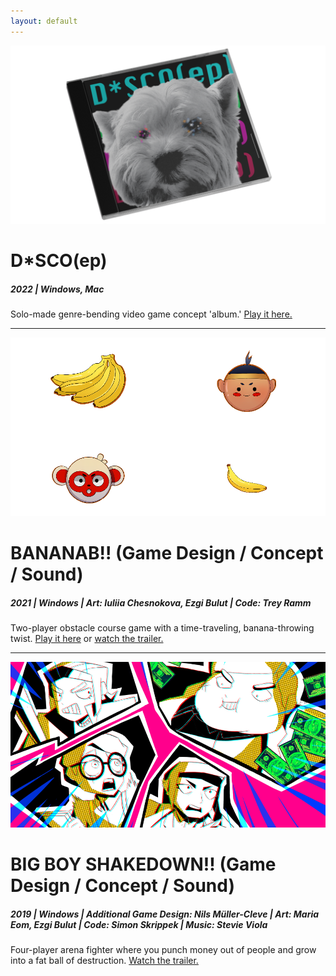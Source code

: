 ```yaml
---
layout: default
---
```


![Disco](/assets/img/disco_preview_2.png)
# D*SCO(ep)
##### 2022 | Windows, Mac

Solo-made genre-bending video game concept 'album.' [Play it here.](https://wondermagenta.itch.io/discoep)
* * *
![Bananab](/assets/img/bananab_preview.png) 
# BANANAB!! (Game Design / Concept / Sound)
##### 2021 | Windows | Art: Iuliia Chesnokova, Ezgi Bulut | Code: Trey Ramm

Two-player obstacle course game with a time-traveling, banana-throwing twist. [Play it here](https://wondermagenta.itch.io/bananab) or [watch the trailer.](https://www.youtube.com/watch?v=jnVoNMbmvXg)
* * *
![Big Boy Shakedown](/assets/img/bbsd2.png) 
# BIG BOY SHAKEDOWN!! (Game Design / Concept / Sound)
##### 2019 | Windows | Additional Game Design: Nils Müller-Cleve | Art: Maria Eom, Ezgi Bulut | Code: Simon Skrippek | Music: Stevie Viola

Four-player arena fighter where you punch money out of people and grow into a fat ball of destruction. [Watch the trailer.](https://www.youtube.com/watch?v=5EAv6ray40Y)